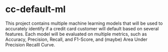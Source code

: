 # cc-default-ml
This project contains multiple machine learning models that will be used to accurately identify if a credit card customer will default based on several features. Each model will be evaluated on multiple metrics, such as Accuracy, Precision, Recall, and F1-Score, and (maybe) Area Under Precision Recalll Curve.
